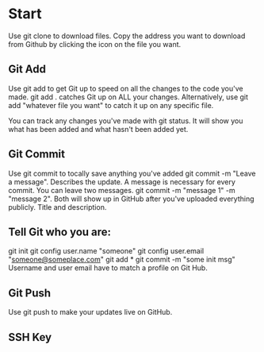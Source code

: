 # Start

Use git clone to download files. Copy the address you want to download from Github by clicking the icon on the file you want.

## Git Add
Use git add to get Git up to speed on all the changes to the code you've made.
git add . catches Git up on ALL your changes.
Alternatively, use git add "whatever file you want" to catch it up on any specific file.

You can track any changes you've made with git status. It will show you what has been added and what hasn't been added yet. 

## Git Commit
Use git commit to tocally save anything you've added
git commit -m "Leave a message". Describes the update. A message is necessary for every commit.
You can leave two messages. git commit -m "message 1" -m "message 2". Both will show up in GitHub after you've uploaded everything publicly. Title and description.

## Tell Git who you are:
git init
git config user.name "someone"
git config user.email "someone@someplace.com"
git add *
git commit -m "some init msg"
Username and user email have to match a profile on Git Hub.

## Git Push
Use git push to make your updates live on GitHub. 

## SSH Key